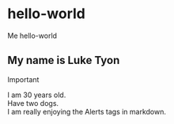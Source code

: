 # hello-world
Me hello-world
## My name is Luke Tyon
>[!IMPORTANT]
>I am 30 years old.  
>Have two dogs.  
>I am really enjoying the Alerts tags in markdown.
